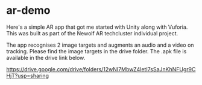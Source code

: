 # ar-demo
Here's a simple AR app that got me started with Unity along with Vuforia.
This was built as part of the Newolf AR techcluster individual project.


The app recognises 2 image targets and augments an audio and a video on tracking. Please find the image targets in the drive folder.
The .apk file is available in the drive link below. 

https://drive.google.com/drive/folders/12wNI7MbwZ4letI7sSaJnKhNFUgr9CHjT?usp=sharing

